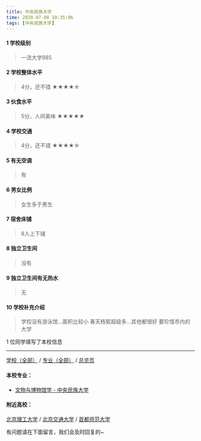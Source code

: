 ```yaml
---
title: 中央民族大学
time: 2020-07-08 10:35:06
tags: [中央民族大学]
---
```

#### 1 学校级别
> 一流大学985


#### 2 学校整体水平
> 4分，还不错
★★★★☆


#### 3 伙食水平
>  5分，人间美味
★★★★★


#### 4 学校交通
> 4分，还不错
★★★★☆


#### 5 有无空调
> 有


#### 6 男女比例
> 女生多于男生


#### 7 宿舍床铺
> 8人上下铺
 

#### 8 独立卫生间
> 没有


#### 9 独立卫生间有无热水
> 无


#### 10 学校补充介绍
> 学校没有游泳馆…面积比较小 春天杨絮超级多…其他都很好 要珍惜市内的大学

1 位同学填写了本校信息
***
[学校（全部）](https://univgo.github.io/2020/07/08/3efa6bcca419) / [专业（全部）](https://univgo.github.io/2020/07/08/2d4c6d3552c2) / [总览页](https://univgo.github.io/2020/07/08/445daeb4fa00)
#### 本校专业：
- [文物与博物馆学 - 中央民族大学](https://univgo.github.io/2020/07/08/c642ecb49b71)

#### 附近高校：
[北京理工大学](https://univgo.github.io/2020/07/08/ab54846bc127) / [北京交通大学](https://univgo.github.io/2020/07/08/b3eb7f4cce84) / [首都师范大学](https://univgo.github.io/2020/07/08/8239521db7bd)


有问题请在下面留言，我们会及时回复的~
